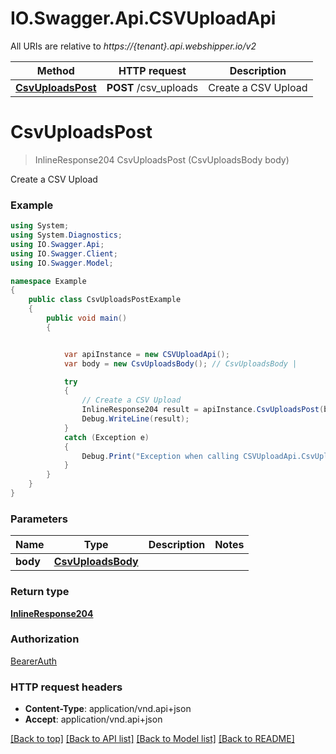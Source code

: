 # IO.Swagger.Api.CSVUploadApi

All URIs are relative to *https://{tenant}.api.webshipper.io/v2*

Method | HTTP request | Description
------------- | ------------- | -------------
[**CsvUploadsPost**](CSVUploadApi.md#csvuploadspost) | **POST** /csv_uploads | Create a CSV Upload

<a name="csvuploadspost"></a>
# **CsvUploadsPost**
> InlineResponse204 CsvUploadsPost (CsvUploadsBody body)

Create a CSV Upload

### Example
```csharp
using System;
using System.Diagnostics;
using IO.Swagger.Api;
using IO.Swagger.Client;
using IO.Swagger.Model;

namespace Example
{
    public class CsvUploadsPostExample
    {
        public void main()
        {


            var apiInstance = new CSVUploadApi();
            var body = new CsvUploadsBody(); // CsvUploadsBody | 

            try
            {
                // Create a CSV Upload
                InlineResponse204 result = apiInstance.CsvUploadsPost(body);
                Debug.WriteLine(result);
            }
            catch (Exception e)
            {
                Debug.Print("Exception when calling CSVUploadApi.CsvUploadsPost: " + e.Message );
            }
        }
    }
}
```

### Parameters

Name | Type | Description  | Notes
------------- | ------------- | ------------- | -------------
 **body** | [**CsvUploadsBody**](CsvUploadsBody.md)|  | 

### Return type

[**InlineResponse204**](InlineResponse204.md)

### Authorization

[BearerAuth](../README.md#BearerAuth)

### HTTP request headers

 - **Content-Type**: application/vnd.api+json
 - **Accept**: application/vnd.api+json

[[Back to top]](#) [[Back to API list]](../README.md#documentation-for-api-endpoints) [[Back to Model list]](../README.md#documentation-for-models) [[Back to README]](../README.md)

